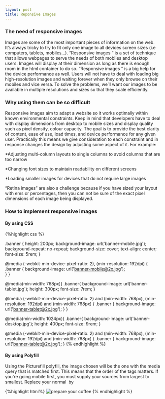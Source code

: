 ```yaml
---
layout: post
title: Reponsive Images
---
```


### The need of responsive images

Images are some of the most important pieces of information on the web. It’s always tricky to try to fit only one image to all devices screen sizes (i.e computers, tablets, mobiles…). “Responsive images ” is a set of technique that allows webpages to serve the needs of both mobiles and desktop users. Images will display at their dimension as long as there is enough room in the html container to do so. “Responsive images ” is a big help for the device performance as well. Users will not have to deal with loading  big high-resolution  images and waiting forever when they only browse on their mobiles and vice versa. To solve the problems, we’ll want our images to be available in multiple resolutions and sizes so that they scale efficiently.

### Why using them can be so difficult

Responsive images aim to adapt a website so it works optimally within known environmental constraints. Keep in mind that developers have to deal with display dimensions  from desktop to mobile sizes and display quality such as pixel density, colour capacity. The goal is to provide the best clarity of content, ease of use, load times, and device performance for any given user. Practically this means we give consideration to each constraint and in response changes the design by adjusting some aspect of it. For example:

*Adjusting multi-column layouts to single columns to avoid columns that are too narrow

*Changing font sizes to maintain readability on different screens

*Loading smaller images for devices that do not require large images

 “Retina images” are also a challenge because if you have sized your layout with ems or percentages, then you can not be sure of the exact pixel dimensions of each image being displayed.


### How to implement responsive images

#### By using CSS
{%highlight css %}
<!--mobile-->
.banner {
  height: 200px;
  background-image: url('banner-mobile.jpg');
  background-repeat: no-repeat;
  background-size: cover;
  text-align: center;
  font-size: 5rem;
}
<!--high res mobile-->
@media (-webkit-min-device-pixel-ratio: 2), (min-resolution: 192dpi) {
   .banner {
    background-image: url('banner-mobile@2x.jpg');    
   }
}

<!--tablet-->
@media(min-width: 768px){
   .banner{
    background-image: url('banner-tablet.jpg');
    height: 300px;
    font-size: 7rem;
}
<!--high res tablet-->
@media (-webkit-min-device-pixel-ratio: 2) and (min-width: 768px),
   (min-resolution: 192dpi) and (min-width: 768px) {
   .banner {
    background-image: url('banner-tablet@2x.jpg');
   }
}

<!--desktop-->
@media(min-width: 1024px){
   .banner{
    background-image: url('banner-desktop.jpg');
    height: 400px;
    font-size: 9rem;
}
<!--high res desktop-->
@media (-webkit-min-device-pixel-ratio: 2) and (min-width: 768px),
   (min-resolution: 192dpi) and (min-width: 768px) {
   .banner {
    background-image: url('banner-tablet@2x.jpg');
}
{% endhighlight %}

#### By using Polyfill
Using the Picturefill polyfill, the image chosen will be the one with the media query that is matched first. This means that the order of the <source> tags matters. If you're going mobile first, you must supply your sources from largest to smallest.
Replace your normal <img> by <picture>

{%highlight html%}
<picture>
   <source media="(min-width:1024px)" srcset="preparation-desktop.jpg"></source>
   <source media="(min-width:768px)" srcset="preparation-tablet.jpg"></source>
   <img srcset="preparation-mobile.jpg" alt="prepare your coffee">
</picture>
{% endhighlight %}
